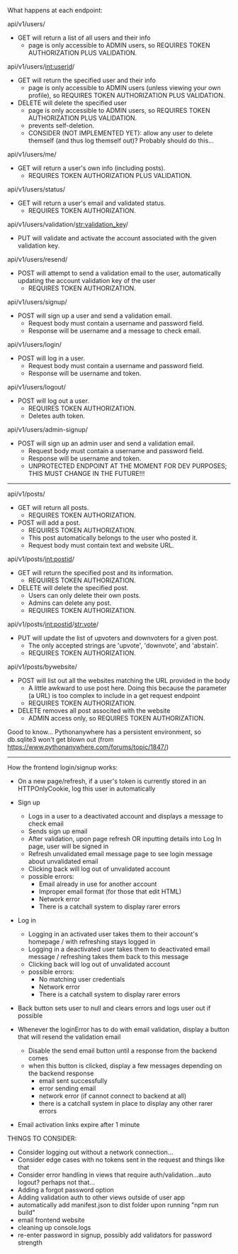What happens at each endpoint:

api/v1/users/
- GET will return a list of all users and their info 
    - page is only accessible to ADMIN users, so REQUIRES TOKEN AUTHORIZATION PLUS VALIDATION.

api/v1/users/<int:userid>/
- GET will return the specified user and their info 
    - page is only accessible to ADMIN users (unless viewing your own profile), so REQUIRES TOKEN AUTHORIZATION PLUS VALIDATION.
- DELETE will delete the specified user 
    - page is only accessible to ADMIN users, so REQUIRES TOKEN AUTHORIZATION PLUS VALIDATION.
    - prevents self-deletion.
    - CONSIDER (NOT IMPLEMENTED YET): allow any user to delete themself (and thus log themself out)? Probably should do this...

api/v1/users/me/
- GET will return a user's own info (including posts).
    - REQUIRES TOKEN AUTHORIZATION PLUS VALIDATION. 

api/v1/users/status/
- GET will return a user's email and validated status.
    - REQUIRES TOKEN AUTHORIZATION.

api/v1/users/validation/<str:validation_key>/
- PUT will validate and activate the account associated with the given validation key.

api/v1/users/resend/
- POST will attempt to send a validation email to the user, automatically updating the account validation key of the user
    - REQUIRES TOKEN AUTHORIZATION.

api/v1/users/signup/
- POST will sign up a user and send a validation email. 
    - Request body must contain a username and password field. 
    - Response will be username and a message to check email.

api/v1/users/login/
- POST will log in a user. 
    - Request body must contain a username and password field. 
    - Response will be username and token.

api/v1/users/logout/
- POST will log out a user. 
    - REQUIRES TOKEN AUTHORIZATION. 
    - Deletes auth token.

api/v1/users/admin-signup/
- POST will sign up an admin user and send a validation email. 
    - Request body must contain a username and password field. 
    - Response will be username and token.
    - UNPROTECTED ENDPOINT AT THE MOMENT FOR DEV PURPOSES; THIS MUST CHANGE IN THE FUTURE!!!

-----------------------------------------------------------------------

api/v1/posts/
- GET will return all posts.
    - REQUIRES TOKEN AUTHORIZATION.
- POST will add a post.
    - REQUIRES TOKEN AUTHORIZATION.
    - This post automatically belongs to the user who posted it.
    - Request body must contain text and website URL.

api/v1/posts/<int:postid>/
- GET will return the specified post and its information.
    - REQUIRES TOKEN AUTHORIZATION.
- DELETE will delete the specified post.
    - Users can only delete their own posts.
    - Admins can delete any post.
    - REQUIRES TOKEN AUTHORIZATION.

api/v1/posts/<int:postid>/<str:vote>/
- PUT will update the list of upvoters and downvoters for a given post.
    - The only accepted strings are 'upvote', 'downvote', and 'abstain'.
    - REQUIRES TOKEN AUTHORIZATION.

api/v1/posts/bywebsite/
- POST will list out all the websites matching the URL provided in the body
    - A little awkward to use post here. Doing this because the parameter (a URL) is too complex to include in a get request endpoint
    - REQUIRES TOKEN AUTHORIZATION.
- DELETE removes all post associted with the website
    - ADMIN access only, so REQUIRES TOKEN AUTHORIZATION.



Good to know...
Pythonanywhere has a persistent environment, so db.sqlite3 won't get blown out
(from https://www.pythonanywhere.com/forums/topic/1847/)


------------------------------------------------------------------------------

How the frontend login/signup works:
- On a new page/refresh, if a user's token is currently stored in an HTTPOnlyCookie, log this user in automatically
- Sign up 
    - Logs in a user to a deactivated account and displays a message to check email
    - Sends sign up email
    - After validation, upon page refresh OR inputting details into Log In page, user will be signed in
    - Refresh unvalidated email message page to see login message about unvalidated email
    - Clicking back will log out of unvalidated account
    - possible errors:
        - Email already in use for another account
        - Improper email format (for those that edit HTML)
        - Network error
        - There is a catchall system to display rarer errors
- Log in
    - Logging in an activated user takes them to their account's homepage / with refreshing stays logged in
    - Logging in a deactivated user takes them to deactivated email message / refreshing takes them back to this message
    - Clicking back will log out of unvalidated account
    - possible errors:
        - No matching user credentials
        - Network error
        - There is a catchall system to display rarer errors 
- Back button sets user to null and clears errors and logs user out if possible

- Whenever the loginError has to do with email validation, display a button that will resend the validation email
    - Disable the send email button until a response from the backend comes
    - when this button is clicked, display a few messages depending on the backend response
        - email sent successfully
        - error sending email
        - network error (if cannot connect to backend at all)
        - there is a catchall system in place to display any other rarer errors
- Email activation links expire after 1 minute


THINGS TO CONSIDER:
- Consider logging out without a network connection...
- Consider edge cases with no tokens sent in the request and things like that
- Consider error handling in views that require auth/validation...auto logout? perhaps not that...
- Adding a forgot password option
- Adding validation auth to other views outside of user app
- automatically add manifest.json to dist folder upon running "npm run build"
- email frontend website
- cleaning up console.logs
- re-enter password in signup, possibly add validators for password strength

